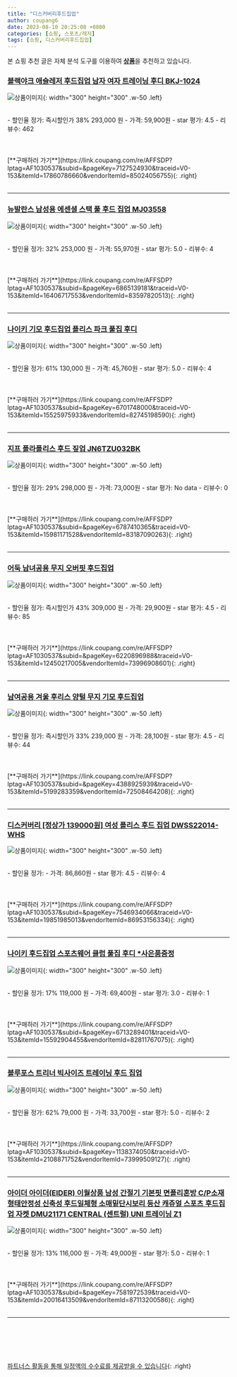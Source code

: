 ```yaml
---
title: "디스커버리후드집업"
author: coupang6
date: 2023-08-10 20:25:08 +0800
categories: [쇼핑, 스포츠/레저]
tags: [쇼핑, 디스커버리후드집업]
---
```


본 쇼핑 추천 글은 자체 분석 도구를 이용하여 [**상품**](https://link.coupang.com/a/bao1ui)을 추천하고 있습니다.

### [블랙야크 애슬레저 후드집업 남자 여자 트레이닝 후디 BKJ-1024](https://link.coupang.com/re/AFFSDP?lptag=AF1030537&subid=&pageKey=7127524930&traceid=V0-153&itemId=17860786660&vendorItemId=85024056755)

![상품이미지](https://thumbnail6.coupangcdn.com/thumbnails/remote/230x230ex/image/vendor_inventory/d193/6892fc0848ac6b30d9ddbd9b3eb325c3589c2425f1c2d5a09e74f47acfed.jpg){: width="300" height="300" .w-50 .left}


<br>
- 할인율 정가: 즉시할인가 38%  293,000   원
- 가격: 59,900원
- star 평가: 4.5
- 리뷰수: 462
<br>
<br>
<br>
<br>
[**구매하러 가기**](https://link.coupang.com/re/AFFSDP?lptag=AF1030537&subid=&pageKey=7127524930&traceid=V0-153&itemId=17860786660&vendorItemId=85024056755){: .right}
<br>
<br>

---

### [뉴발란스 남성용 에센셜 스택 풀 후드 집업 MJ03558](https://link.coupang.com/re/AFFSDP?lptag=AF1030537&subid=&pageKey=6865139181&traceid=V0-153&itemId=16406717553&vendorItemId=83597820513)

![상품이미지](https://thumbnail8.coupangcdn.com/thumbnails/remote/230x230ex/image/retail/images/5573109442879596-301c5a23-4a53-4f75-8e72-243fd3fc094b.png){: width="300" height="300" .w-50 .left}


<br>
- 할인율 정가: 32%  253,000   원
- 가격: 55,970원
- star 평가: 5.0
- 리뷰수: 4
<br>
<br>
<br>
<br>
[**구매하러 가기**](https://link.coupang.com/re/AFFSDP?lptag=AF1030537&subid=&pageKey=6865139181&traceid=V0-153&itemId=16406717553&vendorItemId=83597820513){: .right}
<br>
<br>

---

### [나이키 기모 후드집업 플리스 파크 풀집 후디](https://link.coupang.com/re/AFFSDP?lptag=AF1030537&subid=&pageKey=6701748000&traceid=V0-153&itemId=15525975933&vendorItemId=82745198590)

![상품이미지](https://thumbnail10.coupangcdn.com/thumbnails/remote/230x230ex/image/vendor_inventory/202f/d13e988ed18b295a38484e4cf1a8aaa7f3227bddb40461cd6aee067c2987.jpg){: width="300" height="300" .w-50 .left}


<br>
- 할인율 정가: 61%  130,000   원
- 가격: 45,760원
- star 평가: 5.0
- 리뷰수: 4
<br>
<br>
<br>
<br>
[**구매하러 가기**](https://link.coupang.com/re/AFFSDP?lptag=AF1030537&subid=&pageKey=6701748000&traceid=V0-153&itemId=15525975933&vendorItemId=82745198590){: .right}
<br>
<br>

---

### [지프 폴라폴리스 후드 짚업 JN6TZU032BK](https://link.coupang.com/re/AFFSDP?lptag=AF1030537&subid=&pageKey=6787410365&traceid=V0-153&itemId=15981171528&vendorItemId=83187090263)

![상품이미지](https://thumbnail8.coupangcdn.com/thumbnails/remote/230x230ex/image/rs_quotation_api/fgichmka/52f803c53a37434db56f8cdb3f5a10e6.jpg){: width="300" height="300" .w-50 .left}


<br>
- 할인율 정가: 29%  298,000   원
- 가격: 73,000원
- star 평가: No data
- 리뷰수: 0
<br>
<br>
<br>
<br>
[**구매하러 가기**](https://link.coupang.com/re/AFFSDP?lptag=AF1030537&subid=&pageKey=6787410365&traceid=V0-153&itemId=15981171528&vendorItemId=83187090263){: .right}
<br>
<br>

---

### [어둑 남녀공용 무지 오버핏 후드집업](https://link.coupang.com/re/AFFSDP?lptag=AF1030537&subid=&pageKey=6220896988&traceid=V0-153&itemId=12450217005&vendorItemId=73996908601)

![상품이미지](https://thumbnail10.coupangcdn.com/thumbnails/remote/230x230ex/image/vendor_inventory/6633/6b21a933f7d8333c5db9715bcc6e7c6a5cd9b9df6cc1cc31d488e1f09de4.jpg){: width="300" height="300" .w-50 .left}


<br>
- 할인율 정가: 즉시할인가 43%  309,000   원
- 가격: 29,900원
- star 평가: 4.5
- 리뷰수: 85
<br>
<br>
<br>
<br>
[**구매하러 가기**](https://link.coupang.com/re/AFFSDP?lptag=AF1030537&subid=&pageKey=6220896988&traceid=V0-153&itemId=12450217005&vendorItemId=73996908601){: .right}
<br>
<br>

---

### [남여공용 겨울 후리스 양털 무지 기모 후드집업](https://link.coupang.com/re/AFFSDP?lptag=AF1030537&subid=&pageKey=4388925939&traceid=V0-153&itemId=5199283359&vendorItemId=72508464208)

![상품이미지](https://thumbnail9.coupangcdn.com/thumbnails/remote/230x230ex/image/vendor_inventory/91c1/f6ed4e61170b6adcd4246440ca9ed4fead772c46207e33ba85da845b5894.jpg){: width="300" height="300" .w-50 .left}


<br>
- 할인율 정가: 즉시할인가 33%  239,000   원
- 가격: 28,100원
- star 평가: 4.5
- 리뷰수: 44
<br>
<br>
<br>
<br>
[**구매하러 가기**](https://link.coupang.com/re/AFFSDP?lptag=AF1030537&subid=&pageKey=4388925939&traceid=V0-153&itemId=5199283359&vendorItemId=72508464208){: .right}
<br>
<br>

---

### [디스커버리 [정상가 139000원] 여성 플리스 후드 집업 DWSS22014-WHS](https://link.coupang.com/re/AFFSDP?lptag=AF1030537&subid=&pageKey=7546934066&traceid=V0-153&itemId=19851985013&vendorItemId=86953156334)

![상품이미지](https://thumbnail6.coupangcdn.com/thumbnails/remote/230x230ex/image/vendor_inventory/74b7/3934dd6112e009a6331b9fdd4dbb76cf3c7f9506ab23aeac3ebb5824a0cd.jpg){: width="300" height="300" .w-50 .left}


<br>
- 할인율 정가: 
- 가격: 86,860원
- star 평가: 4.5
- 리뷰수: 4
<br>
<br>
<br>
<br>
[**구매하러 가기**](https://link.coupang.com/re/AFFSDP?lptag=AF1030537&subid=&pageKey=7546934066&traceid=V0-153&itemId=19851985013&vendorItemId=86953156334){: .right}
<br>
<br>

---

### [나이키 후드집업 스포츠웨어 클럽 풀집 후디 *사은품증정](https://link.coupang.com/re/AFFSDP?lptag=AF1030537&subid=&pageKey=6713289401&traceid=V0-153&itemId=15592904455&vendorItemId=82811767075)

![상품이미지](https://thumbnail7.coupangcdn.com/thumbnails/remote/230x230ex/image/vendor_inventory/07f0/bae04999aaa42f31a89f0c76611099fcf0096eb0a3cc60c823e9db19917f.jpg){: width="300" height="300" .w-50 .left}


<br>
- 할인율 정가: 17%  119,000   원
- 가격: 69,400원
- star 평가: 3.0
- 리뷰수: 1
<br>
<br>
<br>
<br>
[**구매하러 가기**](https://link.coupang.com/re/AFFSDP?lptag=AF1030537&subid=&pageKey=6713289401&traceid=V0-153&itemId=15592904455&vendorItemId=82811767075){: .right}
<br>
<br>

---

### [블루포스 트리너 빅사이즈 트레이닝 후드 집업](https://link.coupang.com/re/AFFSDP?lptag=AF1030537&subid=&pageKey=1138374050&traceid=V0-153&itemId=2108871752&vendorItemId=73999509127)

![상품이미지](https://thumbnail6.coupangcdn.com/thumbnails/remote/230x230ex/image/retail/images/971337979701760-852a07f1-de88-43a5-9f03-059350bfec08.jpg){: width="300" height="300" .w-50 .left}


<br>
- 할인율 정가: 62%  79,000   원
- 가격: 33,700원
- star 평가: 5.0
- 리뷰수: 2
<br>
<br>
<br>
<br>
[**구매하러 가기**](https://link.coupang.com/re/AFFSDP?lptag=AF1030537&subid=&pageKey=1138374050&traceid=V0-153&itemId=2108871752&vendorItemId=73999509127){: .right}
<br>
<br>

---

### [아이더 아이더(EIDER) 이월상품 남성 간절기 기본핏 면폴리혼방 C/P소재 형태안정성 신축성 후드일체형 소매밑단시보리 등산 캐쥬얼 스포츠 후드집업 자켓 DMU21171 CENTRAL (센트럴) UNI 트레이닝 Z1](https://link.coupang.com/re/AFFSDP?lptag=AF1030537&subid=&pageKey=7581972539&traceid=V0-153&itemId=20016413509&vendorItemId=87113200586)

![상품이미지](https://thumbnail9.coupangcdn.com/thumbnails/remote/230x230ex/image/vendor_inventory/14d6/b402bead669005ec8b4f21d8dd9be172cb0905f1df6f8c037f1df50d2cef.png){: width="300" height="300" .w-50 .left}


<br>
- 할인율 정가: 13%  116,000   원
- 가격: 49,000원
- star 평가: 5.0
- 리뷰수: 1
<br>
<br>
<br>
<br>
[**구매하러 가기**](https://link.coupang.com/re/AFFSDP?lptag=AF1030537&subid=&pageKey=7581972539&traceid=V0-153&itemId=20016413509&vendorItemId=87113200586){: .right}
<br>
<br>

---
<br><br><br><br><br> [파트너스 활동을 통해 일정액의 수수료를 제공받을 수 있습니다](https://link.coupang.com/a/bao1ui){: .right}